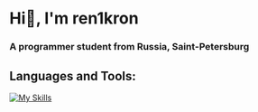 # Hi👋, I'm ren1kron
### A programmer student from Russia, Saint-Petersburg

## Languages and Tools:
[![My Skills](https://skillicons.dev/icons?i=java,sql)](https://skillicons.dev)



